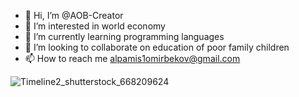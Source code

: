 - 👋 Hi, I’m @AOB-Creator
- 👀 I’m interested in world economy
- 🌱 I’m currently learning programming languages
- 💞️ I’m looking to collaborate on education of poor family children
- 📫 How to reach me alpamis1omirbekov@gmail.com


![Timeline2_shutterstock_668209624](https://github.com/AOB-Creator/AOB-Creator/assets/86979151/cd29f003-0054-4f29-9a7e-00df12f682f5)
